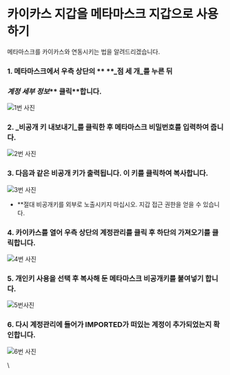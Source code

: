 # 카이카스 지갑을 메타마스크 지갑으로 사용하기

메타마스크를 카이카스와 연동시키는 법을 알려드리겠습니다.

### 1. 메타마스크에서 우측 상단의 ** **_**점 세 개**_를 누른 뒤  <a href="#9f4c" id="9f4c"></a>

### _**계정 세부 정보**_** 클릭**합니다. <a href="#9f4c" id="9f4c"></a>

![1번 사진 ](https://miro.medium.com/max/440/1\*Rsg2ub78OMo0H52ibPj2jA.jpeg)

### 2. _**비공개 키 내보내기**_를 클릭한 후 메타마스크 비밀번호를 입력하여 줍니다. <a href="#3ca8" id="3ca8"></a>

![2번 사진 ](https://miro.medium.com/max/443/1\*1JWOaGiMBXlVzbKqcb7ifg.png)

### 3. 다음과 같은 비공개 키가 출력됩니다. 이 키를 클릭하여 복사합니다. <a href="#647f" id="647f"></a>

![3번 사진](https://miro.medium.com/max/434/1\*b05BVTqNgJL3sagzef7a6Q.png)

* \*\*절대 비공개키를 외부로 노출시키지 마십시오. 지갑 접근 권한을 얻을 수 있습니다.



### 4. 카이카스를 열어 우측 상단의 계정관리를 클릭 후 하단의 가져오기를 클릭합니다. <a href="#6580" id="6580"></a>

![4번 사진](https://miro.medium.com/max/448/1\*oRXL8\_e08dyz\_vAqfCJDHQ.jpeg)



### 5. 개인키 사용을 선택 후 복사해 둔 메타마스크 비공개키를 붙여넣기 합니다. <a href="#f39d" id="f39d"></a>

![5번사진](https://miro.medium.com/max/445/1\*0kHg0-yhFBcEHZb7CSxWsg.png)



### 6. 다시 계정관리에 들어가 IMPORTED가 떠있는 계정이 추가되었는지 확인합니다. <a href="#e8a0" id="e8a0"></a>

![6번 사진](https://miro.medium.com/max/449/1\*9vGcyqtRg46req\_0oBqn9Q.png)

\
